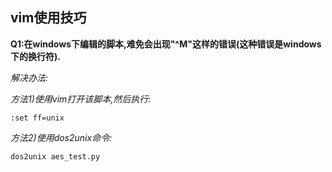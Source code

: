 ## vim使用技巧

**Q1:在windows下编辑的脚本,难免会出现"^M"这样的错误(这种错误是windows下的换行符).**

*解决办法:*

*方法1)使用vim打开该脚本,然后执行:*
	
	:set ff=unix

*方法2)使用dos2unix命令:*

	dos2unix aes_test.py

